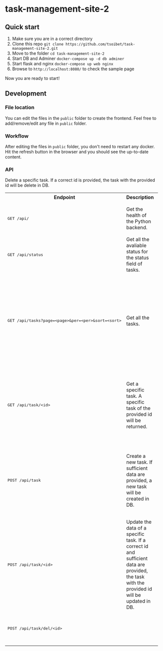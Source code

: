 # task-management-site-2
## Quick start
1. Make sure you are in a correct directory
2. Clone this repo `
git clone https://github.com/tsoibet/task-management-site-2.git
` 
3. Move to the folder `cd task-management-site-2`
3. Start DB and Adminer `docker-compose up -d db adminer`
4. Start flask and nginx `docker-compose up web nginx`
5. Browse to `http://localhost:8080/` to check the sample page

Now you are ready to start!

## Development
### File location
You can edit the files in the `public` folder to create the frontend. Feel free to add/remove/edit any file in `public` folder.

### Workflow
After editing the files in `public` folder, you don't need to restart any docker. Hit the refresh button in the browser and you should see the up-to-date content.

### API
<table>
<tr><th>Endpoint</th><th>Description</th><th>Request</th><th>Respond</th></tr>
<tr>
<td>
<pre>
GET /api/
</pre>
</td>
<td>
Get the health of the Python backend.
</td>
<td>
-
</td>
<td>
If the backend works normally, you will see a JSON object:
<pre>
{
  "server_time": {SERVER_TIME},
  "status": "ok"
}
</pre></td>
</tr>

<tr>
<td>
<pre>
GET /api/status
</pre>
</td>
<td>
Get all the avaliable status for the status field of tasks. 
</td>
<td>
-
</td>
<td>
In JSON array format:
<pre>
[&lt;STATUS_1&gt;,&lt;STATUS_2&gt;,&lt;STATUS_3&gt;]
</pre></td>
</tr>

<tr>
<td>
<pre>
GET /api/tasks?page=&lt;page&gt;&per=&lt;per&gt;&sort=&lt;sort&gt;
</pre>
</td>
<td>
Get all the tasks.
</td>
<td>
Accept query parameters:

<pre>
page:int - To specify the page of result.
per:int - To specify the number of result per page.
sort:string`"status" or "priority" or "deadline"` - To specify the order of the result.
</pre>
</td>
<td>
In JSON object format:
<pre>
{
  "status": "ok",
  "total": &lt;TOTAL_NUMBER_OF_RESULT:int&gt;,
  "tasks": [
    {
      "created_at": &lt;TASK_CREATED_TIME:string`yyyy-mm-ddTHH:mm:ss`&gt;,
      "deadline": &lt;TASK_DEADLINE_TIME:string`yyyy-mm-ddTHH:mm:ss`&gt;,
      "deadlineness": &lt;HAVE_DEADLINE_INDICATOR:boolean&gt;,
      "detail": &lt;TASK_DETAIL:string&gt;,
      "id": &lt;TASK_ID:int&gt;,
      "priority": &lt;TASK_PRIORITY:int&gt;,
      "status": &lt;TASK_STATUS:ref`/status/`&gt;,
      "title": &lt;TASK_TITLE:string&gt;
    },
    {...
  ]
}
</pre></td>
</tr>

<tr>
<td>
<pre>
GET /api/task/&lt;id&gt;
</pre>
</td>
<td>
Get a specific task. A specific task of the provided id will be returned.
</td>
<td>
Accept path parameters:

<pre>
id:int - To specify the id of task.
</pre>
</td>
<td>
In JSON object format:
<pre>
{
  "status": "ok",
  "tasks": {
    "created_at": &lt;TASK_CREATED_TIME:string`yyyy-mm-ddTHH:mm:ss`&gt;,
    "deadline": &lt;TASK_DEADLINE_TIME:string`yyyy-mm-ddTHH:mm:ss`&gt;,
    "deadlineness": &lt;HAVE_DEADLINE_INDICATOR:boolean&gt;,
    "detail": &lt;TASK_DETAIL:string&gt;,
    "id": &lt;TASK_ID:int&gt;,
    "priority": &lt;TASK_PRIORITY:int&gt;,
    "status": &lt;TASK_STATUS:ref`/status/`&gt;,
    "title": &lt;TASK_TITLE:string&gt;
  }
}
</pre></td>
</tr>

<tr>
<td>
<pre>
POST /api/task
</pre>
</td>
<td>
Create a new task. If sufficient data are provided, a new task will be created in DB.
</td>
<td>
Accept request body parameters, a task in JSON object format:

<pre>
{
  "deadline": &lt;TASK_DEADLINE_TIME:string`yyyy-mm-ddTHH:mm:ss`, required if deadlineness is true&gt;,
  "deadlineness": &lt;HAVE_DEADLINE_INDICATOR:boolean, required &gt;,
  "detail": &lt;TASK_DETAIL:string, required &gt;,
  "priority": &lt;TASK_PRIORITY:int, required &gt;,
  "status": &lt;TASK_STATUS:ref`/status/`, required &gt;,
  "title": &lt;TASK_TITLE:string, required &gt;
}
</pre>
</td>
<td>
The created task will be return, in JSON object format:
<pre>
{
  "status": "ok",
  "tasks": {
    "created_at": &lt;TASK_CREATED_TIME:string`yyyy-mm-ddTHH:mm:ss`&gt;,
    "deadline": &lt;TASK_DEADLINE_TIME:string`yyyy-mm-ddTHH:mm:ss`&gt;,
    "deadlineness": &lt;HAVE_DEADLINE_INDICATOR:boolean&gt;,
    "detail": &lt;TASK_DETAIL:string&gt;,
    "id": &lt;TASK_ID:int&gt;,
    "priority": &lt;TASK_PRIORITY:int&gt;,
    "status": &lt;TASK_STATUS:ref`/status/`&gt;,
    "title": &lt;TASK_TITLE:string&gt;
  }
}
</pre></td>
</tr>

<tr>
<td>
<pre>
POST /api/task/&lt;id&gt;
</pre>
</td>
<td>
Update the data of a specific task. If a correct id and sufficient data are provided, the task with the provided id will be updated in DB.
</td>
<td>
Accept path parameters and request body parameters, a task in JSON object format:

<pre>
id:int - To specify the id of task.
</pre>

<pre>
{
  "deadline": &lt;TASK_DEADLINE_TIME:string`yyyy-mm-ddTHH:mm:ss`, required if deadlineness is true&gt;,
  "deadlineness": &lt;HAVE_DEADLINE_INDICATOR:boolean, required &gt;,
  "detail": &lt;TASK_DETAIL:string, required &gt;,
  "priority": &lt;TASK_PRIORITY:int, required &gt;,
  "status": &lt;TASK_STATUS:ref`/status/`, required &gt;,
  "title": &lt;TASK_TITLE:string, required &gt;
}
</pre>
</td>
<td>
The updated task will be return, in JSON object format:
<pre>
{
  "status": "ok",
  "tasks": {
    "created_at": &lt;TASK_CREATED_TIME:string`yyyy-mm-ddTHH:mm:ss`&gt;,
    "deadline": &lt;TASK_DEADLINE_TIME:string`yyyy-mm-ddTHH:mm:ss`&gt;,
    "deadlineness": &lt;HAVE_DEADLINE_INDICATOR:boolean&gt;,
    "detail": &lt;TASK_DETAIL:string&gt;,
    "id": &lt;TASK_ID:int&gt;,
    "priority": &lt;TASK_PRIORITY:int&gt;,
    "status": &lt;TASK_STATUS:ref`/status/`&gt;,
    "title": &lt;TASK_TITLE:string&gt;
  }
}
</pre></td>
</tr>

<tr>
<td>
<pre>
POST /api/task/del/&lt;id&gt;
</pre>
</td>
Delete a specific task. If a correct id is provided, the task with the provided id will be delete in DB.
<td>
</td>
<td>
Accept path parameters:

<pre>
id:int - To specify the id of task.
</pre>
</td>
<td>
The id of the deleted task will be return, in JSON object format:
<pre>
{
  "status": "ok",
  "id": &lt;TASK_ID:int&gt;
}
</pre></td>
</tr>
</table>

